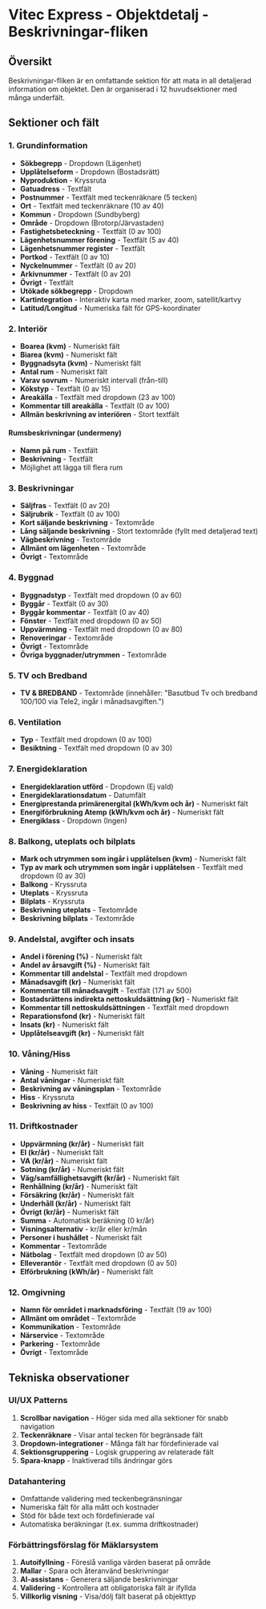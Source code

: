 # Vitec Express - Objektdetalj - Beskrivningar-fliken

## Översikt
Beskrivningar-fliken är en omfattande sektion för att mata in all detaljerad information om objektet. Den är organiserad i 12 huvudsektioner med många underfält.

## Sektioner och fält

### 1. Grundinformation
- **Sökbegrepp** - Dropdown (Lägenhet)
- **Upplåtelseform** - Dropdown (Bostadsrätt)
- **Nyproduktion** - Kryssruta
- **Gatuadress** - Textfält
- **Postnummer** - Textfält med teckenräknare (5 tecken)
- **Ort** - Textfält med teckenräknare (10 av 40)
- **Kommun** - Dropdown (Sundbyberg)
- **Område** - Dropdown (Brotorp/Järvastaden)
- **Fastighetsbeteckning** - Textfält (0 av 100)
- **Lägenhetsnummer förening** - Textfält (5 av 40)
- **Lägenhetsnummer register** - Textfält
- **Portkod** - Textfält (0 av 10)
- **Nyckelnummer** - Textfält (0 av 20)
- **Arkivnummer** - Textfält (0 av 20)
- **Övrigt** - Textfält
- **Utökade sökbegrepp** - Dropdown
- **Kartintegration** - Interaktiv karta med marker, zoom, satellit/kartvy
- **Latitud/Longitud** - Numeriska fält för GPS-koordinater

### 2. Interiör
- **Boarea (kvm)** - Numeriskt fält
- **Biarea (kvm)** - Numeriskt fält
- **Byggnadsyta (kvm)** - Numeriskt fält
- **Antal rum** - Numeriskt fält
- **Varav sovrum** - Numeriskt intervall (från-till)
- **Kökstyp** - Textfält (0 av 15)
- **Areakälla** - Textfält med dropdown (23 av 100)
- **Kommentar till areakälla** - Textfält (0 av 100)
- **Allmän beskrivning av interiören** - Stort textfält

#### Rumsbeskrivningar (undermeny)
- **Namn på rum** - Textfält
- **Beskrivning** - Textfält
- Möjlighet att lägga till flera rum

### 3. Beskrivningar
- **Säljfras** - Textfält (0 av 20)
- **Säljrubrik** - Textfält (0 av 100)
- **Kort säljande beskrivning** - Textområde
- **Lång säljande beskrivning** - Stort textområde (fyllt med detaljerad text)
- **Vägbeskrivning** - Textområde
- **Allmänt om lägenheten** - Textområde
- **Övrigt** - Textområde

### 4. Byggnad
- **Byggnadstyp** - Textfält med dropdown (0 av 60)
- **Byggår** - Textfält (0 av 30)
- **Byggår kommentar** - Textfält (0 av 40)
- **Fönster** - Textfält med dropdown (0 av 50)
- **Uppvärmning** - Textfält med dropdown (0 av 80)
- **Renoveringar** - Textområde
- **Övrigt** - Textområde
- **Övriga byggnader/utrymmen** - Textområde

### 5. TV och Bredband
- **TV & BREDBAND** - Textområde (innehåller: "Basutbud Tv och bredband 100/100 via Tele2, ingår i månadsavgiften.")

### 6. Ventilation
- **Typ** - Textfält med dropdown (0 av 100)
- **Besiktning** - Textfält med dropdown (0 av 30)

### 7. Energideklaration
- **Energideklaration utförd** - Dropdown (Ej vald)
- **Energideklarationsdatum** - Datumfält
- **Energiprestanda primärenergital (kWh/kvm och år)** - Numeriskt fält
- **Energiförbrukning Atemp (kWh/kvm och år)** - Numeriskt fält
- **Energiklass** - Dropdown (Ingen)

### 8. Balkong, uteplats och bilplats
- **Mark och utrymmen som ingår i upplåtelsen (kvm)** - Numeriskt fält
- **Typ av mark och utrymmen som ingår i upplåtelsen** - Textfält med dropdown (0 av 30)
- **Balkong** - Kryssruta
- **Uteplats** - Kryssruta
- **Bilplats** - Kryssruta
- **Beskrivning uteplats** - Textområde
- **Beskrivning bilplats** - Textområde

### 9. Andelstal, avgifter och insats
- **Andel i förening (%)** - Numeriskt fält
- **Andel av årsavgift (%)** - Numeriskt fält
- **Kommentar till andelstal** - Textfält med dropdown
- **Månadsavgift (kr)** - Numeriskt fält
- **Kommentar till månadsavgift** - Textfält (171 av 500)
- **Bostadsrättens indirekta nettoskuldsättning (kr)** - Numeriskt fält
- **Kommentar till nettoskuldsättningen** - Textfält med dropdown
- **Reparationsfond (kr)** - Numeriskt fält
- **Insats (kr)** - Numeriskt fält
- **Upplåtelseavgift (kr)** - Numeriskt fält

### 10. Våning/Hiss
- **Våning** - Numeriskt fält
- **Antal våningar** - Numeriskt fält
- **Beskrivning av våningsplan** - Textområde
- **Hiss** - Kryssruta
- **Beskrivning av hiss** - Textfält (0 av 100)

### 11. Driftkostnader
- **Uppvärmning (kr/år)** - Numeriskt fält
- **El (kr/år)** - Numeriskt fält
- **VA (kr/år)** - Numeriskt fält
- **Sotning (kr/år)** - Numeriskt fält
- **Väg/samfällighetsavgift (kr/år)** - Numeriskt fält
- **Renhållning (kr/år)** - Numeriskt fält
- **Försäkring (kr/år)** - Numeriskt fält
- **Underhåll (kr/år)** - Numeriskt fält
- **Övrigt (kr/år)** - Numeriskt fält
- **Summa** - Automatisk beräkning (0 kr/år)
- **Visningsalternativ** - kr/år eller kr/mån
- **Personer i hushållet** - Numeriskt fält
- **Kommentar** - Textområde
- **Nätbolag** - Textfält med dropdown (0 av 50)
- **Elleverantör** - Textfält med dropdown (0 av 50)
- **Elförbrukning (kWh/år)** - Numeriskt fält

### 12. Omgivning
- **Namn för området i marknadsföring** - Textfält (19 av 100)
- **Allmänt om området** - Textområde
- **Kommunikation** - Textområde
- **Närservice** - Textområde
- **Parkering** - Textområde
- **Övrigt** - Textområde

## Tekniska observationer

### UI/UX Patterns
1. **Scrollbar navigation** - Höger sida med alla sektioner för snabb navigation
2. **Teckenräknare** - Visar antal tecken för begränsade fält
3. **Dropdown-integrationer** - Många fält har fördefinierade val
4. **Sektionsgruppering** - Logisk gruppering av relaterade fält
5. **Spara-knapp** - Inaktiverad tills ändringar görs

### Datahantering
- Omfattande validering med teckenbegränsningar
- Numeriska fält för alla mått och kostnader
- Stöd för både text och fördefinierade val
- Automatiska beräkningar (t.ex. summa driftkostnader)

### Förbättringsförslag för Mäklarsystem
1. **Autoifyllning** - Föreslå vanliga värden baserat på område
2. **Mallar** - Spara och återanvänd beskrivningar
3. **AI-assistans** - Generera säljande beskrivningar
4. **Validering** - Kontrollera att obligatoriska fält är ifyllda
5. **Villkorlig visning** - Visa/dölj fält baserat på objekttyp